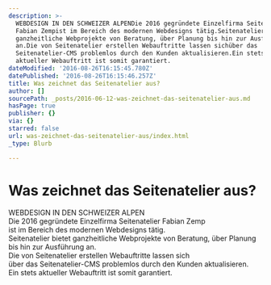 ```yaml
---
description: >-
  WEBDESIGN IN DEN SCHWEIZER ALPENDie 2016 gegründete Einzelfirma Seitenatelier
  Fabian Zempist im Bereich des modernen Webdesigns tätig.Seitenatelier bietet
  ganzheitliche Webprojekte von Beratung, über Planung bis hin zur Ausführung
  an.Die von Seitenatelier erstellen Webauftritte lassen sichüber das
  Seitenatelier-CMS problemlos durch den Kunden aktualisieren.Ein stets
  aktueller Webauftritt ist somit garantiert.
dateModified: '2016-08-26T16:15:45.780Z'
datePublished: '2016-08-26T16:15:46.257Z'
title: Was zeichnet das Seitenatelier aus?
author: []
sourcePath: _posts/2016-06-12-was-zeichnet-das-seitenatelier-aus.md
hasPage: true
publisher: {}
via: {}
starred: false
url: was-zeichnet-das-seitenatelier-aus/index.html
_type: Blurb

---
```

# Was zeichnet das Seitenatelier aus?

WEBDESIGN IN DEN SCHWEIZER ALPEN  
Die 2016 gegründete Einzelfirma Seitenatelier Fabian Zemp  
ist im Bereich des modernen Webdesigns tätig.  
Seitenatelier bietet ganzheitliche Webprojekte von Beratung, über Planung bis hin zur Ausführung an.  
Die von Seitenatelier erstellen Webauftritte lassen sich  
über das Seitenatelier-CMS problemlos durch den Kunden aktualisieren.  
Ein stets aktueller Webauftritt ist somit garantiert.